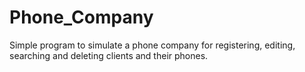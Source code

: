 # Phone_Company
Simple program to simulate a phone company for registering, editing, searching and deleting clients and their phones.
